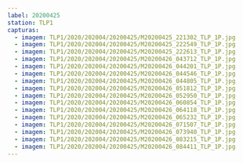 ```yaml
---
label: 20200425
station: TLP1
capturas:
  - imagem: TLP1/2020/202004/20200425/M20200425_221302_TLP_1P.jpg
  - imagem: TLP1/2020/202004/20200425/M20200425_222549_TLP_1P.jpg
  - imagem: TLP1/2020/202004/20200425/M20200425_222613_TLP_1P.jpg
  - imagem: TLP1/2020/202004/20200425/M20200426_043712_TLP_1P.jpg
  - imagem: TLP1/2020/202004/20200425/M20200426_044201_TLP_1P.jpg
  - imagem: TLP1/2020/202004/20200425/M20200426_044546_TLP_1P.jpg
  - imagem: TLP1/2020/202004/20200425/M20200426_044805_TLP_1P.jpg
  - imagem: TLP1/2020/202004/20200425/M20200426_051812_TLP_1P.jpg
  - imagem: TLP1/2020/202004/20200425/M20200426_052950_TLP_1P.jpg
  - imagem: TLP1/2020/202004/20200425/M20200426_060854_TLP_1P.jpg
  - imagem: TLP1/2020/202004/20200425/M20200426_064118_TLP_1P.jpg
  - imagem: TLP1/2020/202004/20200425/M20200426_065232_TLP_1P.jpg
  - imagem: TLP1/2020/202004/20200425/M20200426_071507_TLP_1P.jpg
  - imagem: TLP1/2020/202004/20200425/M20200426_073940_TLP_1P.jpg
  - imagem: TLP1/2020/202004/20200425/M20200426_083215_TLP_1P.jpg
  - imagem: TLP1/2020/202004/20200425/M20200426_084411_TLP_1P.jpg
---
```

